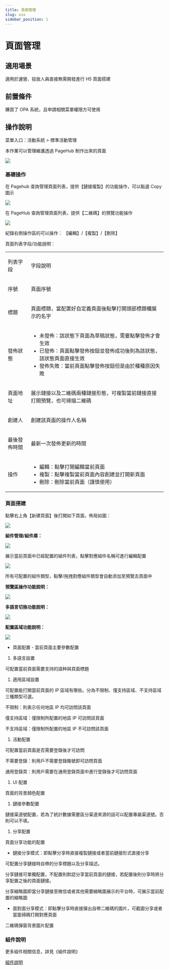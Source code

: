```yaml
---
title: 頁面管理
slug: xxx
sidebar_position: 1
---
```



# 頁面管理

## 適用場景

適用於運營、投放人員直接無需開發進行 H5 頁面搭建

## 前置條件

購買了 OPA 系統，且申請相關菜單權限方可使用

## 操作說明

菜單入口：活動系統 &gt; 標準活動管理

本作業可以管理維護透過 PageHub 制作出來的頁面

<img src="/assets/QGuJbBjWJorHPNx24wmcASPbn6c.png" src-width="3354" src-height="1454" align="center"/>

### 基礎操作

在 Pagehub 查詢管理頁面列表，提供【鏈接複製】的功能操作，可以點選 Copy 圖示

<img src="/assets/ElZ9bbs4KoASAFxzfHbcuI82npb.png" src-width="3306" src-height="918" align="center"/>

在 PageHub 查詢管理頁面列表，提供【二維碼】的預覽功能操作

<img src="/assets/DTt2bvpfmoUMvNxHq2ccUPMdnVb.png" src-width="3286" src-height="1002" align="center"/>

紀錄右側操作區的可以操作： 【編輯】/【複製】/【刪除】

頁面列表字段/功能說明：

<table>
<colgroup>
<col width="111"/>
<col width="753"/>
</colgroup>
<tbody>
<tr>
<td><p>列表字段</p></td><td><p>字段說明</p></td></tr>
<tr>
<td><p>序號</p></td><td><p>頁面序號</p></td></tr>
<tr>
<td><p>標題</p></td><td><p>頁面標題，當配置好自定義頁面後點擊打開頭部標題欄展示的名字</p></td></tr>
<tr>
<td><p>發佈狀態</p></td><td><ul>
<li>未發佈：該狀態下頁面為草稿狀態，需要點擊發佈才會生效</li>
<li>已發佈：頁面點擊發佈按鈕並發佈成功後則為該狀態，該狀態頁面直接生效</li>
<li>發佈失敗：當前頁面點擊發佈按鈕但是由於種種原因失敗</li>
</ul></td></tr>
<tr>
<td><p>頁面地址</p></td><td><p>展示鏈接以及二維碼兩種鏈接形態，可複製當前鏈接直接打開預覽，也可掃描二維碼</p></td></tr>
<tr>
<td><p>創建人</p></td><td><p>創建該頁面的操作人名稱</p></td></tr>
<tr>
<td><p>最後發佈時間</p></td><td><p>最新一次發佈更新的時間</p></td></tr>
<tr>
<td><p>操作</p></td><td><ul>
<li>編輯：點擊打開編輯當前頁面</li>
<li>複製：點擊複製當前頁面內容創建並打開新頁面</li>
<li>刪除：刪除當前頁面（謹慎使用）</li>
</ul></td></tr>
</tbody>
</table>

### 頁面搭建

點擊右上角【新建頁面】後打開如下頁面，佈局如圖：

<img src="/assets/Zh1IbgDnNoTWGvxPVvHcHKMmnkd.png" src-width="1921" src-height="989" align="center"/>

**組件管理/組件庫：**

<div class="grid gap-3 grid-cols-2">
<div>
<img src="/assets/UPgQbHr6ooNDh6xqDH0cTKlMnDb.png" src-width="664" src-height="754" align="center"/>

<p>展示當前頁面中已經配置的組件列表，點擊對應組件名稱可進行編輯配置</p>
</div>
<div>
<img src="/assets/F4HkbavmTold0hx5eAzcBJIwng4.png" src-width="690" src-height="1268" align="center"/>

<p>所有可配置的組件類型，點擊/拖拽對應組件類型會自動添加至預覽去頁面中</p>
</div>
</div>

**預覽區操作功能說明：**

<img src="/assets/YphHbwclvoWZlAx1VHjc8W2Nnye.png" src-width="2406" src-height="1832" align="center"/>

**多語言切換功能說明：**

<img src="/assets/NFkubXQRMoAilOxCz5ScozPPnHd.png" src-width="800" src-height="356"/>

**配置區域功能說明：**

<img src="/assets/TkVAbY38uoyCQRxoVB6cXwVEnhb.png" src-width="696" src-height="632"/>

- 頁面配置 - 當前頁面主要參數配置

1. 多語言設置

可配置當前頁面需要支持的語种與頁面標題

1. 適用區域設置

可配置能打開當前頁面的 IP 區域有哪些。分為不限制、僅支持區域、不支持區域三種類型可選。

不限制：則表示任何地區 IP 均可訪問該頁面

僅支持區域：僅限制所配置的地區 IP 可訪問該頁面

不支持區域：僅限制所配置的地區 IP 不可訪問該頁面

1. 活動配置

可配置當前頁面是否需要登錄後才可訪問

不需要登錄：則用戶不需要登錄賬號即可訪問頁面

通用登錄頁：則用戶需要在通用登錄頁面中進行登錄後才可訪問頁面

1. UI 配置

頁面的背景顏色配置

1. 鏈接參數配置

鏈接渠道號配置，若為了統計數據需要區分渠道來源的話可以配置專屬渠道號。否則可以不填。

1. 分享配置

頁面分享功能的配置

- 鏈接分享模式：即點擊分享時直接複製鏈接或者當前鏈接形式直接分享

可配置分享鏈接時自帶的分享標題以及分享描述。

分享鏈接可單獨配置，不配置則默認分享當前頁面的鏈接，若配置後則分享時將分享配置之後的頁面鏈接。

分享縮略圖即當分享鏈接至微信或者其他需要縮略圖展示的平台時，可展示當前配置的縮略圖

- 面對面分享模式：即點擊分享時直接彈出自帶二維碼的圖片，可截圖分享或者當面掃碼打開對應頁面

二維碼彈窗背景圖片配置

### 組件說明

更多組件相關信息，詳見《組件說明》

[組件說明](./D3MZwurWOiWBsHkeLhVc8tR1nbf) 

